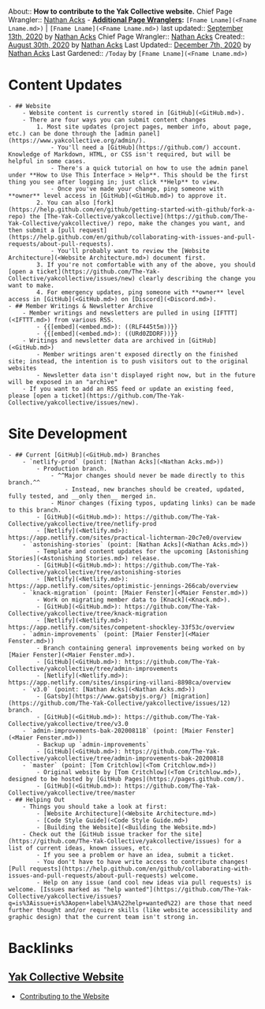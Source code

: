 About:: __How to contribute to the Yak Collective website.__
Chief Page Wrangler:: [Nathan Acks](<Nathan Acks.md>)
    - **[Additional Page Wranglers](<Additional Page Wranglers.md>):** `[Fname Lname](<Fname Lname.md>)` | `[Fname Lname](<Fname Lname.md>)`
last updated:: [September 13th, 2020](<September 13th, 2020.md>) by [Nathan Acks](<Nathan Acks.md>)
Chief Page Wrangler:: [Nathan Acks](<Nathan Acks.md>)
Created:: [August 30th, 2020](<August 30th, 2020.md>) by [Nathan Acks](<Nathan Acks.md>)
Last Updated:: [December 7th, 2020](<December 7th, 2020.md>) by [Nathan Acks](<Nathan Acks.md>)
Last Gardened:: `/Today` by `[Fname Lname](<Fname Lname.md>)`
# Content Updates
    - ## Website
        - Website content is currently stored in [GitHub](<GitHub.md>).
        - There are four ways you can submit content changes
            1. Most site updates (project pages, member info, about page, etc.) can be done through the [admin panel](https://www.yakcollective.org/admin/).
                - You'll need a [GitHub](https://github.com/) account. Knowledge of Markdown, HTML, or CSS isn't required, but will be helpful in some cases.
                - There's a quick tutorial on how to use the admin panel under **How to Use This Interface > Help**. This should be the first thing you see after logging in; just click **Help** to view.
                - Once you've made your change, ping someone with **owner** level access in [GitHub](<GitHub.md>) to approve it.
            2. You can also [fork](https://help.github.com/en/github/getting-started-with-github/fork-a-repo) the [The-Yak-Collective/yakcollective](https://github.com/The-Yak-Collective/yakcollective/) repo, make the changes you want, and then submit a [pull request](https://help.github.com/en/github/collaborating-with-issues-and-pull-requests/about-pull-requests).
                - You'll probably want to review the [Website Architecture](<Website Architecture.md>) document first.
            3. If you're not comfortable with any of the above, you should [open a ticket](https://github.com/The-Yak-Collective/yakcollective/issues/new) clearly describing the change you want to make.
            4. For emergency updates, ping someone with **owner** level access in [GitHub](<GitHub.md>) on [Discord](<Discord.md>).
    - ## Member Writings & Newsletter Archive
        - Member writings and newsletters are pulled in using [IFTTT](<IFTTT.md>) from various RSS.
            - {{[embed](<embed.md>): ((RLF445t5m))}}
            - {{[embed](<embed.md>): ((URd0ZDDRF))}}
        - Writings and newsletter data are archived in [GitHub](<GitHub.md>)
            - Member writings aren't exposed directly on the finished site; instead, the intention is to push visitors out to the original websites
            - Newsletter data isn't displayed right now, but in the future will be exposed in an "archive"
        - If you want to add an RSS feed or update an existing feed, please [open a ticket](https://github.com/The-Yak-Collective/yakcollective/issues/new).
# Site Development
    - ## Current [GitHub](<GitHub.md>) Branches
        - `netlify-prod` (point: [Nathan Acks](<Nathan Acks.md>))
            - Production branch.
                - ^^Major changes should never be made directly to this branch.^^
                    - Instead, new branches should be created, updated, fully tested, and __only then__ merged in.
                - Minor changes (fixing typos, updating links) can be made to this branch.
            - [GitHub](<GitHub.md>): https://github.com/The-Yak-Collective/yakcollective/tree/netlify-prod
            - [Netlify](<Netlify.md>): https://app.netlify.com/sites/practical-lichterman-20c7e0/overview
        - `astonishing-stories` (point: [Nathan Acks](<Nathan Acks.md>))
            - Template and content updates for the upcoming [Astonishing Stories](<Astonishing Stories.md>) release.
            - [GitHub](<GitHub.md>): https://github.com/The-Yak-Collective/yakcollective/tree/astonishing-stories
            - [Netlify](<Netlify.md>): https://app.netlify.com/sites/optimistic-jennings-266cab/overview
        - `knack-migration` (point: [Maier Fenster](<Maier Fenster.md>))
            - Work on migrating member data to [Knack](<Knack.md>).
            - [GitHub](<GitHub.md>): https://github.com/The-Yak-Collective/yakcollective/tree/knack-migration
            - [Netlify](<Netlify.md>): https://app.netlify.com/sites/competent-shockley-33f53c/overview
        - `admin-improvements` (point: [Maier Fenster](<Maier Fenster.md>))
            - Branch containing general improvements being worked on by [Maier Fenster](<Maier Fenster.md>).
            - [GitHub](<GitHub.md>): https://github.com/The-Yak-Collective/yakcollective/tree/admin-improvements
            - [Netlify](<Netlify.md>): https://app.netlify.com/sites/inspiring-villani-8898ca/overview
        - `v3.0` (point: [Nathan Acks](<Nathan Acks.md>))
            - [Gatsby](https://www.gatsbyjs.org/) [migration](https://github.com/The-Yak-Collective/yakcollective/issues/12) branch.
            - [GitHub](<GitHub.md>): https://github.com/The-Yak-Collective/yakcollective/tree/v3.0
        - `admin-improvements-bak-202008118` (point: [Maier Fenster](<Maier Fenster.md>))
            - Backup up `admin-improvements`
            - [GitHub](<GitHub.md>): https://github.com/The-Yak-Collective/yakcollective/tree/admin-improvements-bak-20200818
        - `master` (point: [Tom Critchlow](<Tom Critchlow.md>))
            - Original website by [Tom Critchlow](<Tom Critchlow.md>), designed to be hosted by [GitHub Pages](https://pages.github.com/).
            - [GitHub](<GitHub.md>): https://github.com/The-Yak-Collective/yakcollective/tree/master
    - ## Helping Out
        - Things you should take a look at first:
            - [Website Architecture](<Website Architecture.md>)
            - [Code Style Guide](<Code Style Guide.md>)
            - [Building the Website](<Building the Website.md>)
        - Check out the [GitHub issue tracker for the site](https://github.com/The-Yak-Collective/yakcollective/issues) for a list of current ideas, known issues, etc.
            - If you see a problem or have an idea, submit a ticket.
            - You don't have to have write access to contribute changes! [Pull requests](https://help.github.com/en/github/collaborating-with-issues-and-pull-requests/about-pull-requests) welcome.
            - Help on any issue (and cool new ideas via pull requests) is welcome. [Issues marked as "help wanted"](https://github.com/The-Yak-Collective/yakcollective/issues?q=is%3Aissue+is%3Aopen+label%3A%22help+wanted%22) are those that need further thought and/or require skills (like website accessibility and graphic design) that the current team isn't strong in.

# Backlinks
## [Yak Collective Website](<Yak Collective Website.md>)
- [Contributing to the Website](<Contributing to the Website.md>)

